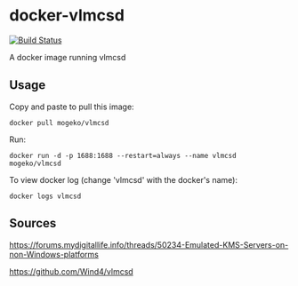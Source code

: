 # docker-vlmcsd

[![Build Status](https://img.shields.io/docker/cloud/build/mogeko/vlmcsd.svg?label=Docker&maxAge=600)](https://hub.docker.com/r/mogeko/vlmcsd)

A docker image running vlmcsd

## Usage

Copy and paste to pull this image:

```
docker pull mogeko/vlmcsd
```

Run:

```
docker run -d -p 1688:1688 --restart=always --name vlmcsd mogeko/vlmcsd
```

To view docker log (change 'vlmcsd' with the docker's name):

```
docker logs vlmcsd
```

## Sources

<https://forums.mydigitallife.info/threads/50234-Emulated-KMS-Servers-on-non-Windows-platforms>

<https://github.com/Wind4/vlmcsd>
